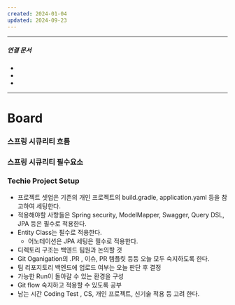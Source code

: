 ```yaml
---
created: 2024-01-04
updated: 2024-09-23
---
```

----
##### 연결 문서

- 
- 
- 
---

# **Board**

### 스프링 시큐리티 흐름

### 스프링 시큐리티 필수요소

### Techie Project Setup

- 프로젝트 셋업은 기존의 개인 프로젝트의 build.gradle, application.yaml 등을 참고하여 세팅한다.
- 적용해야할 사항들은 Spring security, ModelMapper, Swagger, Query DSL, JPA 등은 필수로 적용한다.
- Entity Class는 필수로 적용한다.
	- 어노테이션은 JPA 세팅은 필수로 적용한다.
- 디렉토리 구조는 백엔드 팀원과 논의할 것
- Git Oganigation의 .PR , 이슈, PR 템플릿 등등 오늘 모두 숙지하도록 한다.
- 팀 리포지토리 백엔드에 업로드 여부는 오늘 판단 후 결정
- 가능한 Run이 돌아갈 수 있는 환경을 구성
- Git flow 숙지하고 적용할 수 있도록 공부
- 남는 시간 Coding Test , CS, 개인 프로젝트, 신기술 적용 등 고려 한다.



